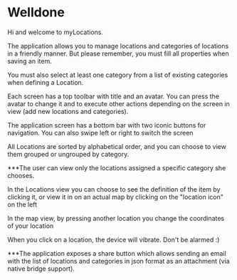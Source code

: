 # Welldone
<p class="text">Hi and welcome to myLocations.</p>
			<p class="text">The application allows you to manage locations and categories of locations in a friendly manner. 
			But please remember, you must fill all properties when saving an item.</p>
			<p class="text">You must also select at least one category from a list of existing categories when defining a Location.</p> 
			<p class="text">Each screen has a top toolbar with title and an avatar. 
			You can press the avatar to change it and to execute other actions depending on the screen in view (add new locations and categories).</p>
			<p class="text">The application screen has a bottom bar with two iconic buttons for navigation. 
			You can also swipe left or right to switch the screen</p> 
			<p class="text">All Locations are sorted by alphabetical order, and you can choose to view them grouped or ungrouped by category.</p>
***The user can view only the locations assigned a specific category she chooses.
			<p class="text">In the Locations view you can choose to see the definition of the item by clicking it, 
			or view it in on an actual map by clicking on the "location icon" on the left</p>
			<p class="text">In the map view, by pressing another location you change the coordinates of your location</p>  
			<p class="text">When you click on a location, the device will vibrate. Don't be alarmed :)</p>
***The application exposes a share button which allows sending an email with the list of locations and categories in json format as an attachment (via native bridge support).
